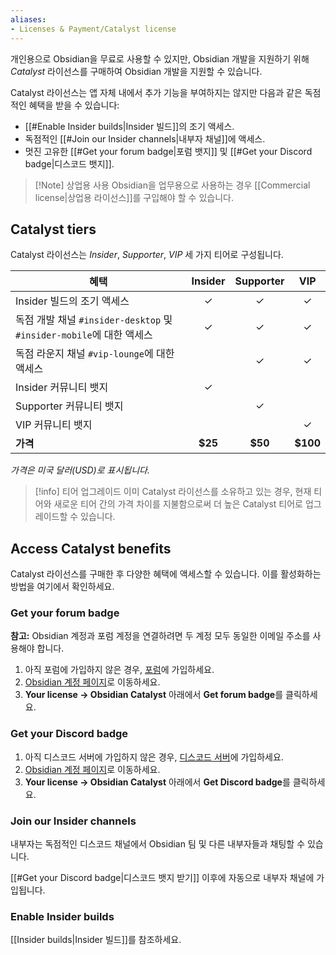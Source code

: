 ```yaml
---
aliases:
- Licenses & Payment/Catalyst license
---
```


개인용으로 Obsidian을 무료로 사용할 수 있지만, Obsidian 개발을 지원하기 위해 _Catalyst_ 라이선스를 구매하여 Obsidian 개발을 지원할 수 있습니다.

Catalyst 라이선스는 앱 자체 내에서 추가 기능을 부여하지는 않지만 다음과 같은 독점적인 혜택을 받을 수 있습니다:

- [[#Enable Insider builds|Insider 빌드]]의 조기 액세스.
- 독점적인 [[#Join our Insider channels|내부자 채널]]에 액세스.
- 멋진 고유한 [[#Get your forum badge|포럼 뱃지]] 및 [[#Get your Discord badge|디스코드 뱃지]].

> [!Note] 상업용 사용
> Obsidian을 업무용으로 사용하는 경우 [[Commercial license|상업용 라이선스]]를 구입해야 할 수 있습니다.


## Catalyst tiers

Catalyst 라이선스는 _Insider_, _Supporter_, _VIP_ 세 가지 티어로 구성됩니다.

| 혜택                                                                              | Insider | Supporter |   VIP    |
|---------------------------------------------------------------------------------------|:-------:|:---------:|:--------:|
| Insider 빌드의 조기 액세스                                                        |    ✓    |     ✓     |    ✓     |
| 독점 개발 채널 `#insider-desktop` 및 `#insider-mobile`에 대한 액세스 |    ✓    |     ✓     |    ✓     |
| 독점 라운지 채널 `#vip-lounge`에 대한 액세스                                 |         |     ✓     |    ✓     |
| Insider 커뮤니티 뱃지                                                              |    ✓    |           |          |
| Supporter 커뮤니티 뱃지                                                             |         |     ✓     |          |
| VIP 커뮤니티 뱃지                                                                   |         |           |    ✓     |
| **가격**                                                                           | **$25** |  **$50**  | **$100** |

_가격은 미국 달러(USD)로 표시됩니다._

> [!info] 티어 업그레이드
> 이미 Catalyst 라이선스를 소유하고 있는 경우, 현재 티어와 새로운 티어 간의 가격 차이를 지불함으로써 더 높은 Catalyst 티어로 업그레이드할 수 있습니다.

## Access Catalyst benefits

Catalyst 라이선스를 구매한 후 다양한 혜택에 액세스할 수 있습니다. 이를 활성화하는 방법을 여기에서 확인하세요.

### Get your forum badge

**참고:** Obsidian 계정과 포럼 계정을 연결하려면 두 계정 모두 동일한 이메일 주소를 사용해야 합니다.

1. 아직 포럼에 가입하지 않은 경우, [포럼](https://forum.obsidian.md/)에 가입하세요.
2. [Obsidian 계정 페이지](https://obsidian.md/account)로 이동하세요.
3. **Your license → Obsidian Catalyst** 아래에서 **Get forum badge**를 클릭하세요.

### Get your Discord badge

1. 아직 디스코드 서버에 가입하지 않은 경우, [디스코드 서버](https://discord.gg/veuWUTm)에 가입하세요.
2. [Obsidian 계정 페이지](https://obsidian.md/account)로 이동하세요.
3. **Your license → Obsidian Catalyst** 아래에서 **Get Discord badge**를 클릭하세요.

### Join our Insider channels

내부자는 독점적인 디스코드 채널에서 Obsidian 팀 및 다른 내부자들과 채팅할 수 있습니다.

[[#Get your Discord badge|디스코드 뱃지 받기]] 이후에 자동으로 내부자 채널에 가입됩니다.

### Enable Insider builds

[[Insider builds|Insider 빌드]]를 참조하세요.

